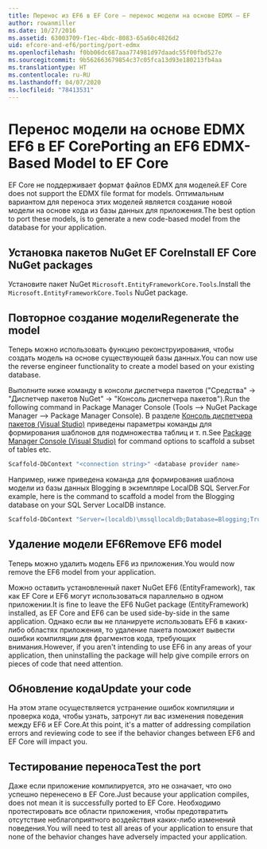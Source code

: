 ```yaml
---
title: Перенос из EF6 в EF Core — перенос модели на основе EDMX — EF
author: rowanmiller
ms.date: 10/27/2016
ms.assetid: 63003709-f1ec-4bdc-8083-65a60c4826d2
uid: efcore-and-ef6/porting/port-edmx
ms.openlocfilehash: f0bb06dc687aaa774981d97daadc55f00fbd527e
ms.sourcegitcommit: 9b562663679854c37c05fca13d93e180213fb4aa
ms.translationtype: HT
ms.contentlocale: ru-RU
ms.lasthandoff: 04/07/2020
ms.locfileid: "78413531"
---
```

# <a name="porting-an-ef6-edmx-based-model-to-ef-core"></a><span data-ttu-id="8ada1-102">Перенос модели на основе EDMX EF6 в EF Core</span><span class="sxs-lookup"><span data-stu-id="8ada1-102">Porting an EF6 EDMX-Based Model to EF Core</span></span>

<span data-ttu-id="8ada1-103">EF Core не поддерживает формат файлов EDMX для моделей.</span><span class="sxs-lookup"><span data-stu-id="8ada1-103">EF Core does not support the EDMX file format for models.</span></span> <span data-ttu-id="8ada1-104">Оптимальным вариантом для переноса этих моделей является создание новой модели на основе кода из базы данных для приложения.</span><span class="sxs-lookup"><span data-stu-id="8ada1-104">The best option to port these models, is to generate a new code-based model from the database for your application.</span></span>

## <a name="install-ef-core-nuget-packages"></a><span data-ttu-id="8ada1-105">Установка пакетов NuGet EF Core</span><span class="sxs-lookup"><span data-stu-id="8ada1-105">Install EF Core NuGet packages</span></span>

<span data-ttu-id="8ada1-106">Установите пакет NuGet `Microsoft.EntityFrameworkCore.Tools`.</span><span class="sxs-lookup"><span data-stu-id="8ada1-106">Install the `Microsoft.EntityFrameworkCore.Tools` NuGet package.</span></span>

## <a name="regenerate-the-model"></a><span data-ttu-id="8ada1-107">Повторное создание модели</span><span class="sxs-lookup"><span data-stu-id="8ada1-107">Regenerate the model</span></span>

<span data-ttu-id="8ada1-108">Теперь можно использовать функцию реконструирования, чтобы создать модель на основе существующей базы данных.</span><span class="sxs-lookup"><span data-stu-id="8ada1-108">You can now use the reverse engineer functionality to create a model based on your existing database.</span></span>

<span data-ttu-id="8ada1-109">Выполните ниже команду в консоли диспетчера пакетов ("Средства" -> "Диспетчер пакетов NuGet" -> "Консоль диспетчера пакетов").</span><span class="sxs-lookup"><span data-stu-id="8ada1-109">Run the following command in Package Manager Console (Tools –> NuGet Package Manager –> Package Manager Console).</span></span> <span data-ttu-id="8ada1-110">В разделе [Консоль диспетчера пакетов (Visual Studio)](../../core/miscellaneous/cli/powershell.md) приведены параметры команды для формирования шаблонов для подмножества таблиц и т. п.</span><span class="sxs-lookup"><span data-stu-id="8ada1-110">See [Package Manager Console (Visual Studio)](../../core/miscellaneous/cli/powershell.md) for command options to scaffold a subset of tables etc.</span></span>

``` powershell
Scaffold-DbContext "<connection string>" <database provider name>
```

<span data-ttu-id="8ada1-111">Например, ниже приведена команда для формирования шаблона модели из базы данных Blogging в экземпляре LocalDB SQL Server.</span><span class="sxs-lookup"><span data-stu-id="8ada1-111">For example, here is the command to scaffold a model from the Blogging database on your SQL Server LocalDB instance.</span></span>

``` powershell
Scaffold-DbContext "Server=(localdb)\mssqllocaldb;Database=Blogging;Trusted_Connection=True;" Microsoft.EntityFrameworkCore.SqlServer
```

## <a name="remove-ef6-model"></a><span data-ttu-id="8ada1-112">Удаление модели EF6</span><span class="sxs-lookup"><span data-stu-id="8ada1-112">Remove EF6 model</span></span>

<span data-ttu-id="8ada1-113">Теперь можно удалить модель EF6 из приложения.</span><span class="sxs-lookup"><span data-stu-id="8ada1-113">You would now remove the EF6 model from your application.</span></span>

<span data-ttu-id="8ada1-114">Можно оставить установленный пакет NuGet EF6 (EntityFramework), так как EF Core и EF6 могут использоваться параллельно в одном приложении.</span><span class="sxs-lookup"><span data-stu-id="8ada1-114">It is fine to leave the EF6 NuGet package (EntityFramework) installed, as EF Core and EF6 can be used side-by-side in the same application.</span></span> <span data-ttu-id="8ada1-115">Однако если вы не планируете использовать EF6 в каких-либо областях приложения, то удаление пакета поможет вывести ошибки компиляции для фрагментов кода, требующих внимания.</span><span class="sxs-lookup"><span data-stu-id="8ada1-115">However, if you aren't intending to use EF6 in any areas of your application, then uninstalling the package will help give compile errors on pieces of code that need attention.</span></span>

## <a name="update-your-code"></a><span data-ttu-id="8ada1-116">Обновление кода</span><span class="sxs-lookup"><span data-stu-id="8ada1-116">Update your code</span></span>

<span data-ttu-id="8ada1-117">На этом этапе осуществляется устранение ошибок компиляции и проверка кода, чтобы узнать, затронут ли вас изменения поведения между EF6 и EF Core.</span><span class="sxs-lookup"><span data-stu-id="8ada1-117">At this point, it's a matter of addressing compilation errors and reviewing code to see if the behavior changes between EF6 and EF Core will impact you.</span></span>

## <a name="test-the-port"></a><span data-ttu-id="8ada1-118">Тестирование переноса</span><span class="sxs-lookup"><span data-stu-id="8ada1-118">Test the port</span></span>

<span data-ttu-id="8ada1-119">Даже если приложение компилируется, это не означает, что оно успешно перенесено в EF Core.</span><span class="sxs-lookup"><span data-stu-id="8ada1-119">Just because your application compiles, does not mean it is successfully ported to EF Core.</span></span> <span data-ttu-id="8ada1-120">Необходимо протестировать все области приложения, чтобы предотвратить отсутствие неблагоприятного воздействия каких-либо изменений поведения.</span><span class="sxs-lookup"><span data-stu-id="8ada1-120">You will need to test all areas of your application to ensure that none of the behavior changes have adversely impacted your application.</span></span>
